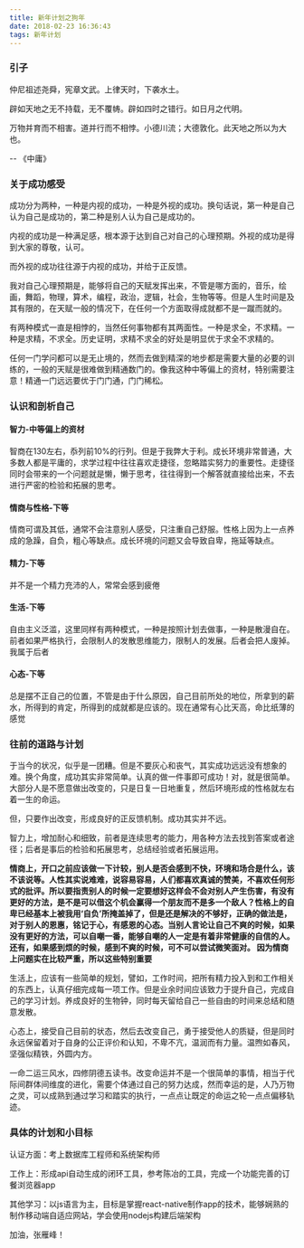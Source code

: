```yaml
---
title: 新年计划之狗年
date: 2018-02-23 16:36:43
tags: 新年计划
---
```

### 引子

仲尼祖述尧舜，宪章文武。上律天时，下袭水土。

辟如天地之无不持载，无不覆帱。辟如四时之错行。如日月之代明。

万物并育而不相害。道并行而不相悖。小德川流；大德敦化。此天地之所以为大也。

-- 《中庸》

### 关于成功感受

成功分为两种，一种是内视的成功，一种是外视的成功。换句话说，第一种是自己认为自己是成功的，第二种是别人认为自己是成功的。

内视的成功是一种满足感，根本源于达到自己对自己的心理预期。外视的成功是得到大家的尊敬，认可。

而外视的成功往往源于内视的成功，并给于正反馈。

我对自己心理预期是，能够将自己的天赋发挥出来，不管是哪方面的，音乐，绘画，舞蹈，物理，算术，编程，政治，逻辑，社会，生物等等。但是人生时间是及其有限的，在天赋一般的情况下，在任何一个方面取得成就都不是一蹴而就的。

有两种模式一直是相悖的，当然任何事物都有其两面性。一种是求全，不求精。一种是求精，不求全。历史证明，求精不求全的好处是明显优于求全不求精的。

任何一门学问都可以是无止境的，然而去做到精深的地步都是需要大量的必要的训练的，一般的天赋是很难做到精通数门的。像我这种中等偏上的资材，特别需要注意！精通一门远远要优于门门通，门门稀松。

### 认识和剖析自己

#### 智力-中等偏上的资材

智商在130左右，忝列前10%的行列。但是于我弊大于利。成长环境非常普通，大多数人都是平庸的，求学过程中往往喜欢走捷径，忽略踏实努力的重要性。走捷径同时会带来的一个问题就是懒，懒于思考，往往得到一个解答就直接给出来，不去进行严密的检验和拓展的思考。

#### 情商与性格-下等

情商可谓及其低，通常不会注意别人感受，只注重自己舒服。性格上因为上一点养成的急躁，自负，粗心等缺点。成长环境的问题又会导致自卑，拖延等缺点。

#### 精力-下等

并不是一个精力充沛的人，常常会感到疲倦

#### 生活-下等

自由主义泛滥，这里同样有两种模式，一种是按照计划去做事，一种是散漫自在。前者如果严格执行，会限制人的发散思维能力，限制人的发展。后者会把人废掉。我属于后者

#### 心态-下等

总是摆不正自己的位置，不管是由于什么原因，自己目前所处的地位，所拿到的薪水，所得到的肯定，所得到的成就都是应该的。现在通常有心比天高，命比纸薄的感觉

### 往前的道路与计划

于当今的状况，似乎是一团糟。但是不要灰心和丧气，其实成功远远没有想象的难。换个角度，成功其实非常简单。认真的做一件事即可成功！对，就是很简单。大部分人是不愿意做出改变的，只是日复一日地重复，然后环境形成的性格就左右着一生的命运。

但，只要作出改变，形成良好的正反馈机制。成功其实并不远。

智力上，增加耐心和细致，前者是连续思考的能力，用各种方法去找到答案或者途径；后者是事后的检验和拓展思考，总结经验或者拓展运用。

**情商上，开口之前应该做一下计较，别人是否会感到不快，环境和场合是什么，该不该说等。人性其实说难难，说容易容易，人们都喜欢真诚的赞美，不喜欢任何形式的批评。所以要指责别人的时候一定要想好这样会不会对别人产生伤害，有没有更好的方法，是不是可以借这个机会赢得一个朋友而不是多一个敌人？性格上的自卑已经基本上被我用‘自负’所掩盖掉了，但是还是解决的不够好，正确的做法是，对于别人的恩惠，铭记于心，有感恩的心态。当别人言论让自己不爽的时候，如果没有更好的方法，可以自嘲一番，能够自嘲的人一定是有着非常健康的自信的人。还有，如果感到烦的时候，感到不爽的时候，可不可以尝试微笑面对。
因为情商上问题实在比较严重，所以这些特别重要**

生活上，应该有一些简单的规划，譬如，工作时间，把所有精力投入到和工作相关的东西上，认真仔细完成每一项工作。但是业余时间应该致力于提升自己，完成自己的学习计划。养成良好的生物钟，同时每天留给自己一些自由的时间来总结和随意发散。

心态上，接受自己目前的状态，然后去改变自己，勇于接受他人的质疑，但是同时永远保留着对于自身的公正评价和认知，不卑不亢，温润而有力量。温煦如春风，坚强似精铁，外圆内方。

一命二运三风水，四修阴德五读书。改变命运并不是一个很简单的事情，相当于代际间群体间维度的进化，需要个体通过自己的努力达成，然而幸运的是，人乃万物之灵，可以成熟到通过学习和踏实的执行，一点点让既定的命运之轮一点点偏移轨迹。

### 具体的计划和小目标

认证方面：考上数据库工程师和系统架构师

工作上：形成api自动生成的闭环工具，参考陈冶的工具，完成一个功能完善的订餐浏览器app

其他学习：以js语言为主，目标是掌握react-native制作app的技术，能够娴熟的制作移动端自适应网站，学会使用nodejs构建后端架构

加油，张雁峰！
